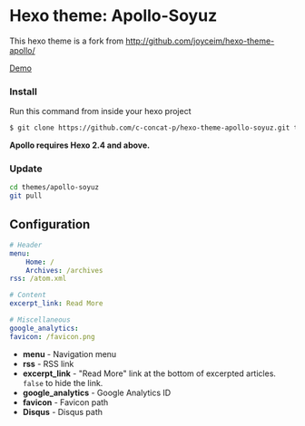 Hexo theme: Apollo-Soyuz
========================

This hexo theme is a fork from http://github.com/joyceim/hexo-theme-apollo/

[Demo](http://bildepunkt.com)

### Install
Run this command from inside your hexo project
``` bash
$ git clone https://github.com/c-concat-p/hexo-theme-apollo-soyuz.git themes/apollo-soyuz
```

**Apollo requires Hexo 2.4 and above.**

### Update
``` bash
cd themes/apollo-soyuz
git pull
```

## Configuration
``` yml
# Header
menu:
    Home: /
    Archives: /archives
rss: /atom.xml

# Content
excerpt_link: Read More

# Miscellaneous
google_analytics:
favicon: /favicon.png
```

- **menu** - Navigation menu
- **rss** - RSS link
- **excerpt_link** - "Read More" link at the bottom of excerpted articles. `false` to hide the link.
- **google_analytics** - Google Analytics ID
- **favicon** - Favicon path
- **Disqus** - Disqus path

